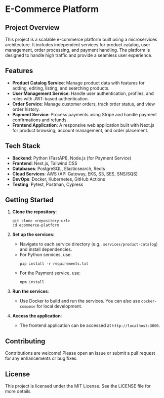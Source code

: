 # E-Commerce Platform

## Project Overview
This project is a scalable e-commerce platform built using a microservices architecture. It includes independent services for product catalog, user management, order processing, and payment handling. The platform is designed to handle high traffic and provide a seamless user experience.

## Features
- **Product Catalog Service**: Manage product data with features for adding, editing, listing, and searching products.
- **User Management Service**: Handle user authentication, profiles, and roles with JWT-based authentication.
- **Order Service**: Manage customer orders, track order status, and view order history.
- **Payment Service**: Process payments using Stripe and handle payment confirmations and refunds.
- **Frontend Application**: A responsive web application built with Next.js for product browsing, account management, and order placement.

## Tech Stack
- **Backend**: Python (FastAPI), Node.js (for Payment Service)
- **Frontend**: Next.js, Tailwind CSS
- **Databases**: PostgreSQL, Elasticsearch, Redis
- **Cloud Services**: AWS (API Gateway, EKS, S3, SES, SNS/SQS)
- **DevOps**: Docker, Kubernetes, GitHub Actions
- **Testing**: Pytest, Postman, Cypress

## Getting Started
1. **Clone the repository**:
   ```
   git clone <repository-url>
   cd ecommerce-platform
   ```

2. **Set up the services**:
   - Navigate to each service directory (e.g., `services/product-catalog`) and install dependencies.
   - For Python services, use:
     ```
     pip install -r requirements.txt
     ```
   - For the Payment service, use:
     ```
     npm install
     ```

3. **Run the services**:
   - Use Docker to build and run the services. You can also use `docker-compose` for local development.

4. **Access the application**:
   - The frontend application can be accessed at `http://localhost:3000`.

## Contributing
Contributions are welcome! Please open an issue or submit a pull request for any enhancements or bug fixes.

## License
This project is licensed under the MIT License. See the LICENSE file for more details.